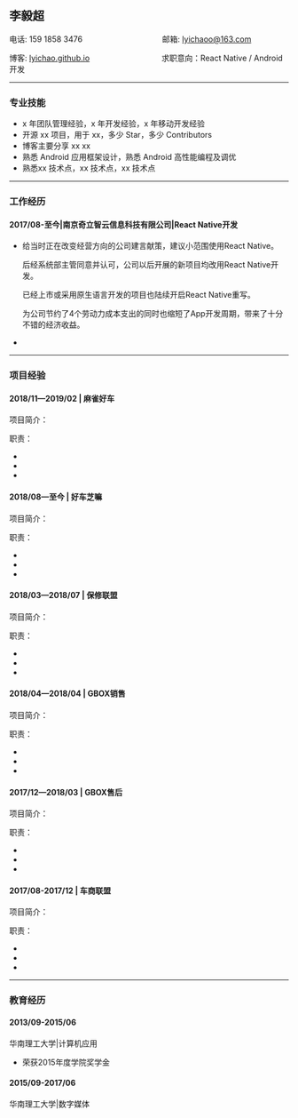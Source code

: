 ## 李毅超

电话: 159 1858 3476　　　　　　　 　　　邮箱: lyichaoo@163.com

博客: [lyichao.github.io](https://lyichao.github.io/)　　　　　　　　　 求职意向：React Native / Android 开发　

---

### 专业技能

* x 年团队管理经验，x 年开发经验，x 年移动开发经验
* 开源 xx 项目，用于 xx，多少 Star，多少 Contributors
* 博客主要分享 xx xx
* 熟悉 Android 应用框架设计，熟悉 Android 高性能编程及调优
* 熟悉xx 技术点，xx 技术点，xx 技术点

---

### 工作经历

#### 2017/08-至今|南京奇立智云信息科技有限公司|React Native开发

- 给当时正在改变经营方向的公司建言献策，建议小范围使用React Native。

  后经系统部主管同意并认可，公司以后开展的新项目均改用React Native开发。

  已经上市或采用原生语言开发的项目也陆续开启React Native重写。

  为公司节约了4个劳动力成本支出的同时也缩短了App开发周期，带来了十分不错的经济收益。

- 

---

### 项目经验

#### 2018/11—2019/02 | 麻雀好车

项目简介：


职责：

*
*
*

#### 2018/08—至今 | 好车芝嘛

项目简介：


职责：

*
*
*

#### 2018/03—2018/07 | 保修联盟

项目简介：


职责：

*
*
*

#### 2018/04—2018/04 | GBOX销售

项目简介：


职责：

*
*
*

#### 2017/12—2018/03 | GBOX售后

项目简介：


职责：

*
*
*

#### 2017/08-2017/12 | 车商联盟

项目简介：


职责：

*
*
*

---

### 教育经历

#### 2013/09-2015/06

华南理工大学|计算机应用

* 荣获2015年度学院奖学金

####  2015/09-2017/06

华南理工大学|数字媒体